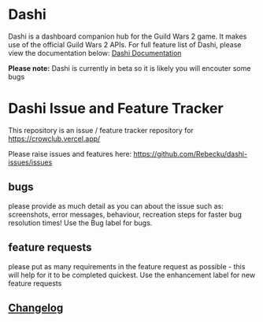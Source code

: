 # Dashi
Dashi is a dashboard companion hub for the Guild Wars 2 game. It makes use of the official Guild Wars 2 APIs.
For full feature list of Dashi, please view the documentation below:
[Dashi Documentation](Dashi.md)

**Please note:** Dashi is currently in beta so it is likely you will encouter some bugs
# Dashi Issue and Feature Tracker

This repository is an issue / feature tracker repository for https://crowclub.vercel.app/

Please raise issues and features here: https://github.com/Rebecku/dashi-issues/issues

## bugs
please provide as much detail as you can about the issue such as: screenshots, error messages, behaviour, recreation steps for faster bug resolution times!
Use the Bug label for bugs.

## feature requests
please put as many requirements in the feature request as possible - this will help for it to be completed quickest.
Use the enhancement label for new feature requests

## [Changelog](Changelog.md)

